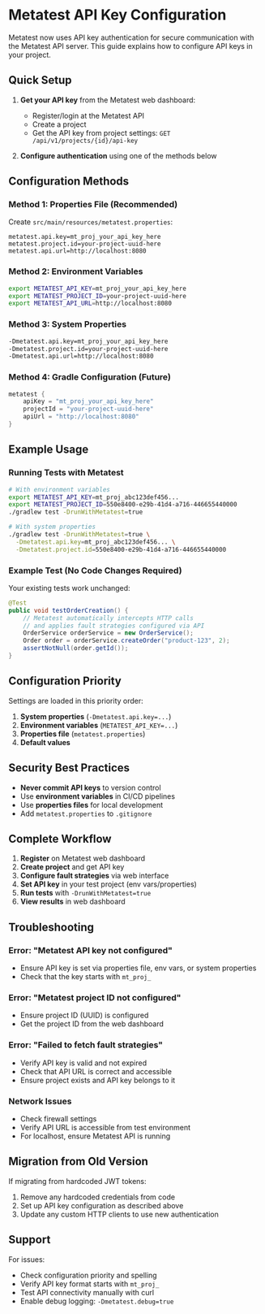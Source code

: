 # Metatest API Key Configuration

Metatest now uses API key authentication for secure communication with the Metatest API server. This guide explains how to configure API keys in your project.

## Quick Setup

1. **Get your API key** from the Metatest web dashboard:
   - Register/login at the Metatest API
   - Create a project  
   - Get the API key from project settings: `GET /api/v1/projects/{id}/api-key`

2. **Configure authentication** using one of the methods below

## Configuration Methods

### Method 1: Properties File (Recommended)

Create `src/main/resources/metatest.properties`:
```properties
metatest.api.key=mt_proj_your_api_key_here
metatest.project.id=your-project-uuid-here
metatest.api.url=http://localhost:8080
```

### Method 2: Environment Variables

```bash
export METATEST_API_KEY=mt_proj_your_api_key_here
export METATEST_PROJECT_ID=your-project-uuid-here
export METATEST_API_URL=http://localhost:8080
```

### Method 3: System Properties

```bash
-Dmetatest.api.key=mt_proj_your_api_key_here
-Dmetatest.project.id=your-project-uuid-here
-Dmetatest.api.url=http://localhost:8080
```

### Method 4: Gradle Configuration (Future)

```gradle
metatest {
    apiKey = "mt_proj_your_api_key_here"
    projectId = "your-project-uuid-here"
    apiUrl = "http://localhost:8080"
}
```

## Example Usage

### Running Tests with Metatest

```bash
# With environment variables
export METATEST_API_KEY=mt_proj_abc123def456...
export METATEST_PROJECT_ID=550e8400-e29b-41d4-a716-446655440000
./gradlew test -DrunWithMetatest=true

# With system properties  
./gradlew test -DrunWithMetatest=true \
  -Dmetatest.api.key=mt_proj_abc123def456... \
  -Dmetatest.project.id=550e8400-e29b-41d4-a716-446655440000
```

### Example Test (No Code Changes Required)

Your existing tests work unchanged:

```java
@Test
public void testOrderCreation() {
    // Metatest automatically intercepts HTTP calls
    // and applies fault strategies configured via API
    OrderService orderService = new OrderService();
    Order order = orderService.createOrder("product-123", 2);
    assertNotNull(order.getId());
}
```

## Configuration Priority

Settings are loaded in this priority order:
1. **System properties** (`-Dmetatest.api.key=...`)
2. **Environment variables** (`METATEST_API_KEY=...`)  
3. **Properties file** (`metatest.properties`)
4. **Default values**

## Security Best Practices

- **Never commit API keys** to version control
- Use **environment variables** in CI/CD pipelines
- Use **properties files** for local development
- Add `metatest.properties` to `.gitignore`

## Complete Workflow

1. **Register** on Metatest web dashboard
2. **Create project** and get API key
3. **Configure fault strategies** via web interface
4. **Set API key** in your test project (env vars/properties)
5. **Run tests** with `-DrunWithMetatest=true`
6. **View results** in web dashboard

## Troubleshooting

### Error: "Metatest API key not configured"
- Ensure API key is set via properties file, env vars, or system properties
- Check that the key starts with `mt_proj_`

### Error: "Metatest project ID not configured"  
- Ensure project ID (UUID) is configured
- Get the project ID from the web dashboard

### Error: "Failed to fetch fault strategies"
- Verify API key is valid and not expired
- Check that API URL is correct and accessible
- Ensure project exists and API key belongs to it

### Network Issues
- Check firewall settings
- Verify API URL is accessible from test environment
- For localhost, ensure Metatest API is running

## Migration from Old Version

If migrating from hardcoded JWT tokens:
1. Remove any hardcoded credentials from code
2. Set up API key configuration as described above
3. Update any custom HTTP clients to use new authentication

## Support

For issues:
- Check configuration priority and spelling
- Verify API key format starts with `mt_proj_`
- Test API connectivity manually with curl
- Enable debug logging: `-Dmetatest.debug=true`